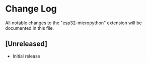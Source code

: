 # Change Log
All notable changes to the "esp32-micropython" extension will be documented in this file.


## [Unreleased]
- Initial release